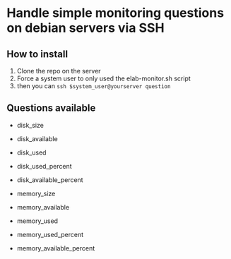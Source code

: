 # Handle simple monitoring questions on debian servers via SSH

## How to install 

1. Clone the repo on the server 
2. Force a system user to only used the elab-monitor.sh script 
3. then you can `ssh $system_user@yourserver question`

## Questions available 

- disk_size
- disk_available
- disk_used
- disk_used_percent
- disk_available_percent

- memory_size
- memory_available
- memory_used
- memory_used_percent
- memory_available_percent